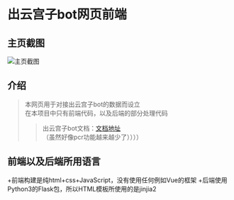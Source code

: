 # 出云宫子bot网页前端  
## 主页截图
![主页截图](https://github.com/suhexia/the-bag/blob/master/screenshortImg/websiteIndex.png)  

## 介绍
>本网页用于对接出云宫子bot的数据而设立  
>在本项目中只有前端代码，以及后端的部分处理代码  
>>出云宫子bot文档：[文档地址](https://docs.qq.com/doc/DU09YSHlKT2NET1Ry)  
>>（虽然好像pcr功能越来越少了））））  


## 前端以及后端所用语言
+前端构建是纯html+css+JavaScript，没有使用任何例如Vue的框架
+后端使用Python3的Flask包，所以HTML模板所使用的是jinjia2